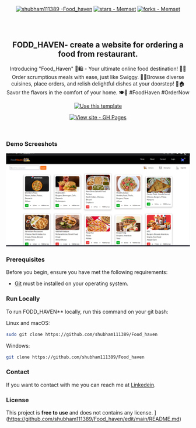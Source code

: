 <div align="center">
  
[![shubham111389 -Food_haven ](https://img.shields.io/static/v1?label=shubham111389&message=Food_haven&color=blue&logo=github)](https://github.com/shubham111389/Food_haven "Go to GitHub repo")
[![stars - Memset](https://img.shields.io/github/stars/shubham111389/Food_haven?style=social)](https://github.com/shubham111389/Food_haven)
[![forks - Memset](https://img.shields.io/github/forks/shubham111389/Food_haven?style=social)](https://github.com/shubham111389/Food_haven)


  <br />
  <br />

  <h2 align="center">FODD_HAVEN-  create a website for ordering a food from restaurant.</h2>

Introducing "Food_Haven" 🍔🛍️ - Your ultimate online food destination! 🌮🚀 Order scrumptious meals with ease, just like Swiggy. 🍕📱Browse diverse cuisines, place orders, and relish delightful dishes at your doorstep! 🍱🏠 Savor the flavors in the comfort of your home. 🍽️🏡 #FoodHaven #OrderNow

 <div align="center">

[![Use this template](https://img.shields.io/badge/Generate-Use_this_template-2ea44f?style=for-the-badge)](https://github.com/shubham111389//Food_haven/generate)

[![View site - GH Pages](https://img.shields.io/badge/View_site-GH_Pages-2ea44f?style=for-the-badge)](https://shubham111389/.github.io/Food_haven/)

</div>
</div>

<br />

### Demo Screeshots
![FODD_HAVEN ](https://github.com/shubham111389/Food_haven/blob/main/src/images/Screenshot%202023-08-13%20124031.png?raw=true "Optional Title")
### Prerequisites

Before you begin, ensure you have met the following requirements:

* [Git](https://git-scm.com/downloads "Download Git") must be installed on your operating system.

### Run Locally

To run FODD_HAVEN** locally, run this command on your git bash:

Linux and macOS:

```bash
sudo git clone https://github.com/shubham111389/Food_haven
```

Windows:

```bash
git clone https://github.com/shubham111389/Food_haven
```

### Contact

If you want to contact with me you can reach me at [Linkedein](https://www.linkedin.com/in/shubham-annpurne-0183bb232/).

### License

This project is **free to use** and does not contains any license.
](https://github.com/shubham111389/Food_haven/edit/main/README.md)

